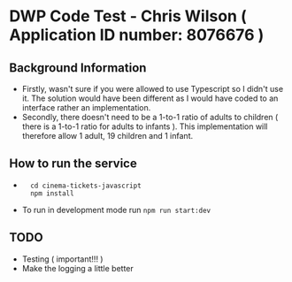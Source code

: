 # DWP Code Test - Chris Wilson ( Application ID number: 8076676 )

## Background Information

- Firstly, wasn't sure if you were allowed to use Typescript so I didn't use it. The solution would have been different as I would have coded to an interface rather an implementation.
- Secondly, there doesn't need to be a 1-to-1 ratio of adults to children ( there is a 1-to-1 ratio for adults to infants ). This implementation will therefore allow 1 adult, 19 children and 1 infant.

## How to run the service

- ```
    cd cinema-tickets-javascript
    npm install
  ```
- To run in development mode run `npm run start:dev`

## TODO

- Testing ( important!!! )
- Make the logging a little better
